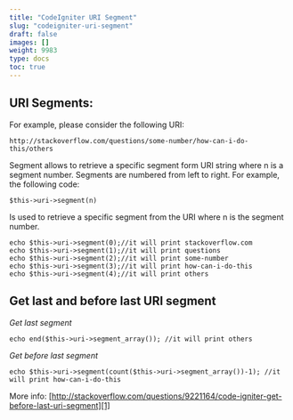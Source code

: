 ```yaml
---
title: "CodeIgniter URI Segment"
slug: "codeigniter-uri-segment"
draft: false
images: []
weight: 9983
type: docs
toc: true
---
```


## URI Segments: 
For example, please consider the following URI:

    http://stackoverflow.com/questions/some-number/how-can-i-do-this/others

Segment allows to retrieve a specific segment form URI string where n is a segment number. Segments are numbered from left to right. For example, the following code:

    $this->uri->segment(n)

Is used to retrieve a specific segment from the URI where n is the segment number.

    echo $this->uri->segment(0);//it will print stackoverflow.com
    echo $this->uri->segment(1);//it will print questions
    echo $this->uri->segment(2);//it will print some-number
    echo $this->uri->segment(3);//it will print how-can-i-do-this
    echo $this->uri->segment(4);//it will print others



## Get last and before last URI segment
*Get last segment*

    echo end($this->uri->segment_array()); //it will print others

*Get before last segment*

    echo $this->uri->segment(count($this->uri->segment_array())-1); //it will print how-can-i-do-this


More info: [http://stackoverflow.com/questions/9221164/code-igniter-get-before-last-uri-segment][1]


  [1]: http://stackoverflow.com/questions/9221164/code-igniter-get-before-last-uri-segment

